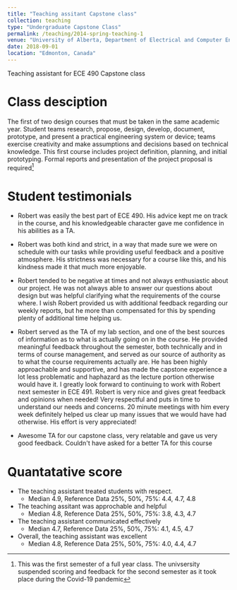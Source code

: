 ```yaml
---
title: "Teaching assitant Capstone class"
collection: teaching
type: "Undergraduate Capstone Class"
permalink: /teaching/2014-spring-teaching-1
venue: "University of Alberta, Department of Electrical and Computer Engineering"
date: 2018-09-01
location: "Edmonton, Canada"
---
```


Teaching assistant for ECE 490 Capstone class

Class desciption
======
The first of two design courses that must be taken in the same academic year. Student teams research, propose, design, develop, document, prototype, and present a practical engineering system or device; teams exercise creativity and make assumptions and decisions based on technical knowledge. This first course includes project definition, planning, and initial prototyping. Formal reports and presentation of the project proposal is required[^1]


Student testimonials
======
* Robert was easily the best part of ECE 490. His advice kept me on track in the course, and his knowledgeable character gave me confidence in his abilities as a TA.
* Robert was both kind and strict, in a way that made sure we were on schedule with our tasks while providing useful feedback and a positive atmosphere. His strictness was
necessary for a course like this, and his kindness made it that much more enjoyable.

* Robert tended to be negative at times and not always enthusiastic about our project. He was not always able to answer our questions about design but was helpful clarifying
what the requirements of the course where. I wish Robert provided us with additional feedback regarding our weekly reports, but he more than compensated for this by
spending plenty of additional time helping us.
* Robert served as the TA of my lab section, and one of the best sources of information as to what is actually going on in the course.
He provided meaningful feedback throughout the semester, both technically and in terms of course management, and served as our source of authority as to what the course
requirements actually are. He has been highly approachable and supportive, and has made the capstone experience a lot less problematic and haphazard as the lecture
portion otherwise would have it.
I greatly look forward to continuing to work with Robert next semester in ECE 491. Robert is very nice and gives great feedback and opinions when needed! Very respectful and puts in time to understand our needs and concerns. 20 minute meetings with
him every week definitely helped us clear up many issues that we would have had otherwise. His effort is very appreciated!
* Awesome TA for our capstone class, very relatable and gave us very good feedback. Couldn't have asked for a better TA for this course

Quantatative score
======
* The teaching assistant treated students with respect.
    * Median 4.9, Reference Data 25%, 50%, 75%: 4.4, 4.7, 4.8
* The teaching assitant was approchable and helpful
    * Median 4.8, Reference Data 25%, 50%, 75%: 3.8, 4.3, 4.7  
* The teaching assistant communicated effectively     
    * Median 4.7, Reference Data 25%, 50%, 75%: 4.1, 4.5, 4.7  
* Overall, the teaching assistant was excellent
    * Median 4.8, Reference Data 25%, 50%, 75%: 4.0, 4.4, 4.7      


[^1]: This was the first semester of a full year class. The univsersity suspended scoring and feedback for the second semester as it took place during the Covid-19 pandemic
